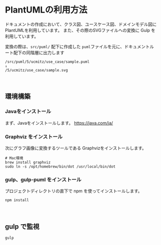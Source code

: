 # PlantUMLの利用方法

ドキュメントの作成において、クラス図、ユースケース図、ドメインモデル図にPlantUMLを利用しています。
また、その際のSVGファイルへの変換に Gulp を利用しています。

変換の際は、`src/puml/` 配下に作成した `puml`ファイルを元に、ドキュメントルート配下の同階層に出力します 

```shell
/src/puml/5/ucmitz/use_case/sample.puml
↓
/5/ucmitz/use_case/sample.svg
```
　
## 環境構築

### Javaをインストール
まず、Javaをインストールします。
https://java.com/ja/

### Graphviz をインストール
次にグラフ画像に変換するツールである Graphvizをインストールします。
```shell
# Mac環境
brew install graphviz
sudo ln -s /opt/homebrew/bin/dot /usr/local/bin/dot
```
### gulp、gulp-puml をインストール
プロジェクトディレクトリの直下で npm を使ってインストールします。
```shell
npm install
```

　
## gulp で監視
```shell
gulp
```
